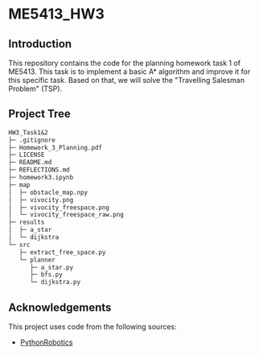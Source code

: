 # ME5413_HW3

## Introduction

This repository contains the code for the planning homework task 1 of ME5413. This task is to implement a basic A* algorithm and improve it for this specific task. Based on that, we will solve the "Travelling Salesman Problem" (TSP).

## Project Tree

```txt
HW3_Task1&2
├─ .gitignore
├─ Homework_3_Planning.pdf
├─ LICENSE
├─ README.md
├─ REFLECTIONS.md
├─ homework3.ipynb
├─ map
│  ├─ obstacle_map.npy
│  ├─ vivocity.png
│  ├─ vivocity_freespace.png
│  └─ vivocity_freespace_raw.png
├─ results
│  ├─ a_star
│  └─ dijkstra
└─ src
   ├─ extract_free_space.py
   └─ planner
      ├─ a_star.py
      ├─ bfs.py
      └─ dijkstra.py
```

## Acknowledgements

This project uses code from the following sources:

- [PythonRobotics](https://github.com/AtsushiSakai/PythonRobotics.git)

